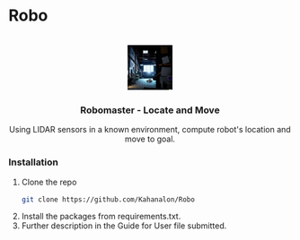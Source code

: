 # Robo

<a name="readme-top"></a>




<!-- PROJECT LOGO -->
<br />
<div align="center">
    <img src="/logo.jpeg" alt="Logo" width="80" height="80">

<h3 align="center">Robomaster - Locate and Move</h3>

  <p align="center">
    Using LIDAR sensors in a known environment, compute robot's location and move to goal.

  </p>
</div>


### Installation

1. Clone the repo
   ```sh
   git clone https://github.com/Kahanalon/Robo
   ```
2. Install the packages from requirements.txt. 
3. Further description in the Guide for User file submitted.

